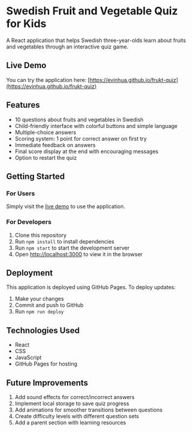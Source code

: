 # Swedish Fruit and Vegetable Quiz for Kids

A React application that helps Swedish three-year-olds learn about fruits and vegetables through an interactive quiz game.

## Live Demo

You can try the application here: [https://evinhua.github.io/frukt-quiz](https://evinhua.github.io/frukt-quiz)

## Features

- 10 questions about fruits and vegetables in Swedish
- Child-friendly interface with colorful buttons and simple language
- Multiple-choice answers
- Scoring system: 1 point for correct answer on first try
- Immediate feedback on answers
- Final score display at the end with encouraging messages
- Option to restart the quiz

## Getting Started

### For Users
Simply visit the [live demo](https://evinhua.github.io/frukt-quiz) to use the application.

### For Developers
1. Clone this repository
2. Run `npm install` to install dependencies
3. Run `npm start` to start the development server
4. Open [http://localhost:3000](http://localhost:3000) to view it in the browser

## Deployment

This application is deployed using GitHub Pages. To deploy updates:

1. Make your changes
2. Commit and push to GitHub
3. Run `npm run deploy`

## Technologies Used

- React
- CSS
- JavaScript
- GitHub Pages for hosting

## Future Improvements

1. Add sound effects for correct/incorrect answers
2. Implement local storage to save quiz progress
3. Add animations for smoother transitions between questions
4. Create difficulty levels with different question sets
5. Add a parent section with learning resources

